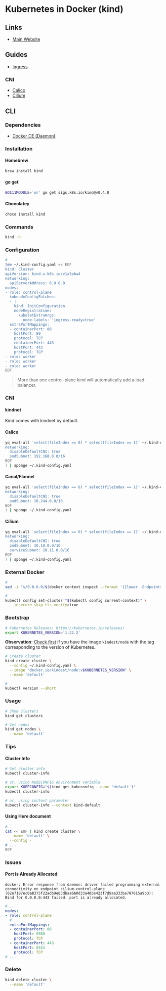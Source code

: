 # Kubernetes in Docker (kind)

<!--
https://github.com/kubernetes/kubeadm/tree/master/kinder
-->

## Links

- [Main Website](https://kind.sigs.k8s.io/)

## Guides

- [Ingress](https://kind.sigs.k8s.io/docs/user/ingress/)

### CNI

- [Calico](https://docs.projectcalico.org/getting-started/kubernetes/helm)
- [Cilium](https://docs.cilium.io/en/v1.9/gettingstarted/kind/)

## CLI

### Dependencies

- [Docker CE (Daemon)](/docker/docker-ce.md#daemon)

### Installation

#### Homebrew

```sh
brew install kind
```

#### go get

```sh
GO111MODULE='on' go get sigs.k8s.io/kind@v0.4.0
```

#### Chocolatey

```sh
choco install kind
```

### Commands

```sh
kind -h
```

### Configuration

```sh
#
tee ~/.kind-config.yaml << EOF
kind: Cluster
apiVersion: kind.x-k8s.io/v1alpha4
networking:
  apiServerAddress: 0.0.0.0
nodes:
- role: control-plane
  kubeadmConfigPatches:
  - |
    kind: InitConfiguration
    nodeRegistration:
      kubeletExtraArgs:
        node-labels: 'ingress-ready=true'
  extraPortMappings:
  - containerPort: 80
    hostPort: 80
    protocol: TCP
  - containerPort: 443
    hostPort: 443
    protocol: TCP
- role: worker
- role: worker
- role: worker
EOF
```

> More than one control-plane kind will automatically add a load-balancer.

### CNI

#### kindnet

Kind comes with kindnet by default.

#### Calico

```sh
yq eval-all 'select(fileIndex == 0) * select(fileIndex == 1)' ~/.kind-config.yaml <(cat << EOF
networking:
  disableDefaultCNI: true
  podSubnet: 192.168.0.0/16
EOF
) | sponge ~/.kind-config.yaml
```

#### Canal/Flannel

```sh
yq eval-all 'select(fileIndex == 0) * select(fileIndex == 1)' ~/.kind-config.yaml <(cat << EOF
networking:
  disableDefaultCNI: true
  podSubnet: 10.244.0.0/16
EOF
) | sponge ~/.kind-config.yaml
```

#### Cilium

```sh
yq eval-all 'select(fileIndex == 0) * select(fileIndex == 1)' ~/.kind-config.yaml <(cat << EOF
networking:
  disableDefaultCNI: true
  podSubnet: 10.10.0.0/16
  serviceSubnet: 10.11.0.0/16
EOF
) | sponge ~/.kind-config.yaml
```

### External Docker

```sh
#
sed -i "s/0.0.0.0/$(docker context inspect --format '{{lower .Endpoints.docker.Host}}' | awk -F@ '{print $2}')/" ~/.kube/config

#
kubectl config set-cluster "$(kubectl config current-context)" \
  --insecure-skip-tls-verify=true
```

### Bootstrap

```sh
# Kubernetes Releases: https://kubernetes.io/releases/
export KUBERNETES_VERSION='1.22.2'
```

**Observation:** [Check first](https://hub.docker.com/r/kindest/node/tags) if you have the image `kindest/node` with the tag corresponding to the version of Kubernetes.

```sh
# Create cluster
kind create cluster \
  --config ~/.kind-config.yaml \
  --image "docker.io/kindest/node:v$KUBERNETES_VERSION" \
  --name 'default'

#
kubectl version --short
```

### Usage

```sh
# Show clusters
kind get clusters

# Get nodes
kind get nodes \
  --name 'default'
```

### Tips

#### Cluster Info

```sh
# Get cluster info
kubectl cluster-info

# or, using KUBECONFIG environment variable
export KUBECONFIG="$(kind get kubeconfig --name 'default')"
kubectl cluster-info

# or, using context parameter
kubectl cluster-info --context kind-default
```

#### Using Here document

```sh
#
cat << EOF | kind create cluster \
  --name 'default' \
  --config -
# ...
EOF
```

### Issues

#### Port is Already Allocated

```log
docker: Error response from daemon: driver failed programming external connectivity on endpoint cilium-control-plane (62e7187ec0a8375f22adb9e83dbaa660d33a403e423f7d9aa333ba707615a9b3): Bind for 0.0.0.0:443 failed: port is already allocated.
```

```yaml
# ...
nodes:
- role: control-plane
  # ...
  extraPortMappings:
  - containerPort: 80
    hostPort: 8080
    protocol: TCP
  - containerPort: 443
    hostPort: 8443
    protocol: TCP
# ...
```

### Delete

```sh
kind delete cluster \
  --name 'default'
```
